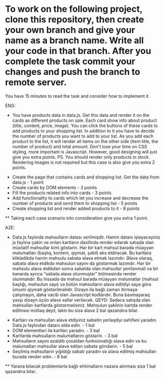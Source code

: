 # To work on the following project, clone this repository, then create your own branch and give your name as a branch name. Write all your code in that branch. After you complete the task commit your changes and push the branch to remote server. 

You have 15 minutes to read the task and consider how to implement it.

ENG:

- You have products data in data.js. Get this data and render it on the cards as different products on sale. Each card show info about product (title, content, price, image). You can click the buttons of these cards to add products to your shopping list. In addition to it you have to decide the number of products you want to add to your list. As you add each product to the list, it will render all items on the other side (item title, the number of product) and total amount. 
Don't lose your time on CSS styling, more important is Javascript. However, good designing will just give you extra points.
PS. You should render only products in stock. Rendering images is not required but this case is also give you extra 2 points.


* Create the page that contains cards and shopping list. Get the data from data.js  - 1 point
* Create cards by DOM elements - 3 points
* Fill the products related info into cards - 3 points
* Add functionality to cards which let you increase and decrease the number of products and send them to shopping list - 5 points
* Create shopping list and render added products to it - 8 points

** Taking each case scenario into consideration give you extra 1 point.


AZE:

- Data.js faylında məhsulların datası verilmişdir. Həmin datanı işləyəcəyiniz js faylına çəkin və onları kartların daxilində render edərək satışda olan müxtəlif məhsullar kimi göstərin. Hər bir kart məhsul barədə müəyyən məlumatları (başlıq, kontent, qiymət, şəkil) əks etdirəcək. Bu kartlara kliklədikdə həmin məhsulu səbətə əlavə etmək lazımdır. Əlavə olaraq, səbətə əlavə etdikdə məhsulun sayını da göstərmək lazımdır. Hər bir məhsulu əlavə etdikdən sonra səbətdə olan məhsullar yenilənməli və bir kənarda ayrıca "səbətə əlavə olunmuşlar" bölməsində render olunmalıdır. Bu hissədə də məhsul barədə müəyyən məlumatlar (məhsul başlığı, məhsulun sayı) və bütün məhsulların əlavə edildiyi saya görə ümumi qiyməti göstərilməlidir. 
Dizayn ilə bağlı zaman itirməyə çalışmayın, daha vacib olan Javascript kodlarıdır. Buna baxmayaraq yaxşı dizayn üçün əlavə xallar veriləcək.
QEYD: Sadəcə satışda olan məhsulları kartlarda göstərməlisiniz. Məhsulun şəklinin kartda render edilməsi mütləq deyil, lakin bu sizə əlavə 2 bal qazandıra bilər.

* Kartları və məhsulları əlavə etdiyiniz səbətin yerləşdiyi səhifəni yaradın. Data.js faylından datanı əldə edin.  - 1 bal
* DOM elementləri ilə kartları yaradın. - 3 bal
* Kartlarda məhsulların məlumatlarını göstərin. - 3 bal
* Məhsulların sayını azaldıb çoxaldan funksionallığı əlavə edin və bu məlumatları məhsullar əlavə edilən səbətə göndərin. - 5 bal
* Seçilmiş məhsulların yığıldığı səbəti yaradın və əlavə edilmiş məhsulları burada render edin. - 8 bal

** Yarana biləcək problemlərlə bağlı ehtimalların nəzərə alınması sizə 1 bal qazandıra bilər.
